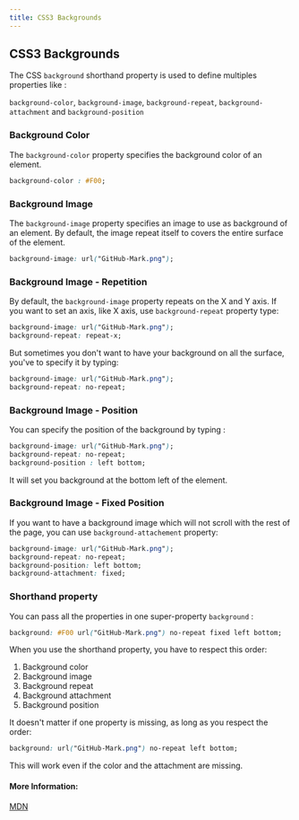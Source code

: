 ```yaml
---
title: CSS3 Backgrounds
---
```

## CSS3 Backgrounds

The CSS `background` shorthand property is used to define multiples properties like :

`background-color`, `background-image`, `background-repeat`, `background-attachment` and `background-position`

### Background Color

The `background-color` property specifies the background color of an element.

```css
background-color : #F00;
```

### Background Image

The `background-image` property specifies an image to use as background of an element.
By default, the image repeat itself to covers the entire surface of the element.

```css
background-image: url("GitHub-Mark.png");
```

### Background Image - Repetition

By default, the `background-image` property repeats on the X and Y axis.
If you want to set an axis, like X axis, use `background-repeat` property type:

```css
background-image: url("GitHub-Mark.png");
background-repeat: repeat-x;
```

But sometimes you don't want to have your background on all the surface, you've to specify it by typing:

```css
background-image: url("GitHub-Mark.png");
background-repeat: no-repeat;
```

### Background Image - Position

You can specify the position of the background by typing :

```css
background-image: url("GitHub-Mark.png");
background-repeat: no-repeat;
background-position : left bottom;
```

It will set you background at the bottom left of the element.

### Background Image - Fixed Position

If you want to have a background image which will not scroll with the rest of the page, you can use `background-attachement` property:

```css
background-image: url("GitHub-Mark.png");
background-repeat: no-repeat;
background-position: left bottom;
background-attachment: fixed;
```

### Shorthand property

You can pass all the properties in one super-property `background` :

```css
background: #F00 url("GitHub-Mark.png") no-repeat fixed left bottom;
```

When you use the shorthand property, you have to respect this order:

1. Background color
2. Background image
3. Background repeat
4. Background attachment
5. Background position

It doesn't matter if one property is missing, as long as you respect the order:

```css
background: url("GitHub-Mark.png") no-repeat left bottom;
```

This will work even if the color and the attachment are missing.


#### More Information:
<!-- Please add any articles you think might be helpful to read before writing the article -->
<a href='https://developer.mozilla.org/en-US/docs/Web/CSS/background' target='_blank' rel='nofollow'>MDN</a>
